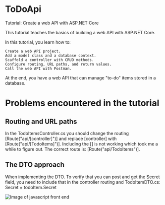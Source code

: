 # ToDoApi
Tutorial: Create a web API with ASP.NET Core

This tutorial teaches the basics of building a web API with ASP.NET Core.

In this tutorial, you learn how to:

    Create a web API project.
    Add a model class and a database context.
    Scaffold a controller with CRUD methods.
    Configure routing, URL paths, and return values.
    Call the web API with Postman.

At the end, you have a web API that can manage "to-do" items stored in a database.

# Problems encountered in the tutorial

## Routing and URL paths
In the TodoItemsController.cs you should change the routing [Route("api/[controller]")] and replace [controller] with [Route("api/[TodoItems]")].
Including the [] is not working which took me a while to figure out. The correct route is: [Route("api/TodoItems")].

## The DTO approach
When implementing the DTO. To verify that you can post and get the Secret field, you need to include that in the controller routing and TodoItemDTO.cs: Secret = todoItem.Secret

![Image of javascript front end](https://github.com/ulfsv/ToDoApi/2020-12-17.png)
